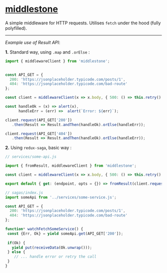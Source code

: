 # [middlestone]()

A simple middleware for HTTP requests. Utilises `fetch` under the hood (fully polyfilled).
 
_ _ _

*Example use of Result API*:

**1.** Standard way, using `.map` and `.orElse` :

```javascript
import { middlewareClient } from 'middlestone';
 

const API_GET = {
  200: 'https://jsonplaceholder.typicode.com/posts/1',
  404: 'https://jsonplaceholder.typicode.com/bad-route'
};

const client = middlewareClient(x => x.body, { 500: () => this.retry() }); 

const handleOk = (x) => alert(x),
      handleErr = (err) =>  alert(`Error: ${err}`);

client.request(API_GET['200'])
   .then(Result => Result.andThen(handleOk).orElse(handleErr)); 

client.request(API_GET['404'])
   .then(Result => Result.andThen(handleOk).orElse(handleErr)); 

```

**2.** Using `redux-saga`, basic way :

```javascript
// services/some-api.js

import { fromResult, middlewareClient } from 'middlestone';

const client = middlewareClient(x => x.body, { 500: () => this.retry() }); 

export default { get: (endpoint, opts = {}) => fromResult(client.request(endpoint, opts)) };

```

```javascript
// sagas/index.js
import someApi from '../services/some-service.js';

const API_GET = {
  200: 'https://jsonplaceholder.typicode.com/posts/1',
  404: 'https://jsonplaceholder.typicode.com/bad-route'
};

function* watchFetchSomeService() {
 const {Err, Ok} = yield someApi.get(API_GET['200']);
 
 if(Ok) {
   yield put(receiveData(Ok.unwrap()));
 } else {
    // ... handle error or retry the call
 }
}
```
